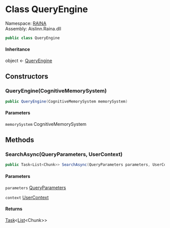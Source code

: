 # <a id="RAINA_QueryEngine"></a> Class QueryEngine

Namespace: [RAINA](RAINA.md)  
Assembly: Aislinn.Raina.dll  

```csharp
public class QueryEngine
```

#### Inheritance

object ← 
[QueryEngine](RAINA.QueryEngine.md)

## Constructors

### <a id="RAINA_QueryEngine__ctor_Aislinn_Core_Cognitive_CognitiveMemorySystem_"></a> QueryEngine\(CognitiveMemorySystem\)

```csharp
public QueryEngine(CognitiveMemorySystem memorySystem)
```

#### Parameters

`memorySystem` CognitiveMemorySystem

## Methods

### <a id="RAINA_QueryEngine_SearchAsync_RAINA_QueryParameters_RAINA_Services_UserContext_"></a> SearchAsync\(QueryParameters, UserContext\)

```csharp
public Task<List<Chunk>> SearchAsync(QueryParameters parameters, UserContext context)
```

#### Parameters

`parameters` [QueryParameters](RAINA.QueryParameters.md)

`context` [UserContext](RAINA.Services.UserContext.md)

#### Returns

 [Task](https://learn.microsoft.com/dotnet/api/system.threading.tasks.task\-1)<[List](https://learn.microsoft.com/dotnet/api/system.collections.generic.list\-1)<Chunk\>\>

